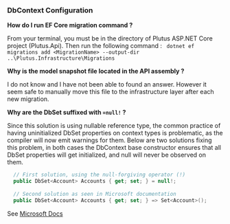 ### DbContext Configuration

**How do I run EF Core migration command ?**

From your terminal, you must be in the directory of Plutus ASP.NET Core project (Plutus.Api).
Then run the following command : ` dotnet ef migrations add <MigrationName> --output-dir ..\Plutus.Infrastructure\Migrations`

**Why is the model snapshot file located in the API assembly ?**

I do not know and I have not been able to found an answer. However it seem safe to manually move this file to the infrastructure layer after each new migration.

**Why are the DbSet suffixed with `=null!` ?**

Since this solution is using nullable reference type, the common practice of having uninitialized DbSet properties on context types is problematic, as the compiler will now emit warnings for them.
Below are two solutions fixing this problem, in both cases the DbContext base constructor ensures that all DbSet properties will get initialized, and null will never be observed on them.

```c#
  // First solution, using the null-forgiving operator (!)
  public DbSet<Account> Accounts { get; set; } = null!;
  
  // Second solution as seen in Microsoft documentation
  public DbSet<Account> Accounts { get; set; } => Set<Account>();
```


See [Microsoft Docs](https://docs.microsoft.com/en-us/ef/core/miscellaneous/nullable-reference-types#dbcontext-and-dbset)